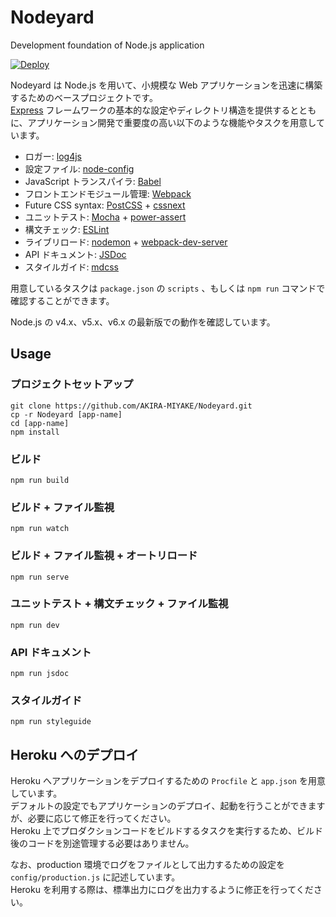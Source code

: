 # Nodeyard
Development foundation of Node.js application  

[![Deploy](https://www.herokucdn.com/deploy/button.svg)](https://heroku.com/deploy)  

Nodeyard は Node.js を用いて、小規模な Web アプリケーションを迅速に構築するためのベースプロジェクトです。  
[Express](http://expressjs.com/) フレームワークの基本的な設定やディレクトリ構造を提供するとともに、アプリケーション開発で重要度の高い以下のような機能やタスクを用意しています。  

+ ロガー: [log4js](http://stritti.github.io/log4js/)
+ 設定ファイル: [node-config](https://github.com/lorenwest/node-config)
+ JavaScript トランスパイラ: [Babel](https://babeljs.io/)
+ フロントエンドモジュール管理: [Webpack](http://webpack.github.io/)
+ Future CSS syntax: [PostCSS](http://postcss.org/) + [cssnext](http://cssnext.io/)
+ ユニットテスト: [Mocha](https://mochajs.org/) + [power-assert](https://github.com/power-assert-js/power-assert)
+ 構文チェック: [ESLint](http://eslint.org/)
+ ライブリロード: [nodemon](http://nodemon.io/) + [webpack-dev-server](https://webpack.github.io/docs/webpack-dev-server.html)
+ API ドキュメント: [JSDoc](http://usejsdoc.org/)
+ スタイルガイド: [mdcss](https://github.com/jonathantneal/mdcss)

用意しているタスクは `package.json` の `scripts` 、もしくは `npm run` コマンドで確認することができます。  

Node.js の v4.x、v5.x、v6.x の最新版での動作を確認しています。  

## Usage
### プロジェクトセットアップ

    git clone https://github.com/AKIRA-MIYAKE/Nodeyard.git
    cp -r Nodeyard [app-name]
    cd [app-name]
    npm install

### ビルド

    npm run build

### ビルド + ファイル監視

    npm run watch

### ビルド + ファイル監視 + オートリロード

    npm run serve

### ユニットテスト + 構文チェック + ファイル監視

    npm run dev

### API ドキュメント

    npm run jsdoc

### スタイルガイド

    npm run styleguide

## Heroku へのデプロイ
Heroku へアプリケーションをデプロイするための `Procfile` と `app.json` を用意しています。  
デフォルトの設定でもアプリケーションのデプロイ、起動を行うことができますが、必要に応じて修正を行ってください。  
Heroku 上でプロダクションコードをビルドするタスクを実行するため、ビルド後のコードを別途管理する必要はありません。  

なお、production 環境でログをファイルとして出力するための設定を `config/production.js` に記述しています。  
Heroku を利用する際は、標準出力にログを出力するように修正を行ってください。  
